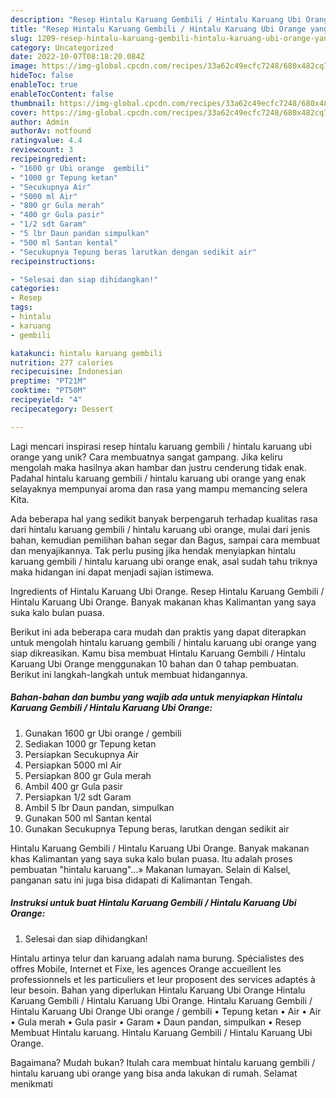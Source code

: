 ```yaml
---
description: "Resep Hintalu Karuang Gembili / Hintalu Karuang Ubi Orange yang Lezat"
title: "Resep Hintalu Karuang Gembili / Hintalu Karuang Ubi Orange yang Lezat"
slug: 1209-resep-hintalu-karuang-gembili-hintalu-karuang-ubi-orange-yang-lezat
category: Uncategorized
date: 2022-10-07T08:18:20.084Z
image: https://img-global.cpcdn.com/recipes/33a62c49ecfc7248/680x482cq70/hintalu-karuang-gembili-hintalu-karuang-ubi-orange-foto-resep-utama.jpg
hideToc: false
enableToc: true
enableTocContent: false
thumbnail: https://img-global.cpcdn.com/recipes/33a62c49ecfc7248/680x482cq70/hintalu-karuang-gembili-hintalu-karuang-ubi-orange-foto-resep-utama.jpg
cover: https://img-global.cpcdn.com/recipes/33a62c49ecfc7248/680x482cq70/hintalu-karuang-gembili-hintalu-karuang-ubi-orange-foto-resep-utama.jpg
author: Admin
authorAv: notfound
ratingvalue: 4.4
reviewcount: 3
recipeingredient:
- "1600 gr Ubi orange  gembili"
- "1000 gr Tepung ketan"
- "Secukupnya Air"
- "5000 ml Air"
- "800 gr Gula merah"
- "400 gr Gula pasir"
- "1/2 sdt Garam"
- "5 lbr Daun pandan simpulkan"
- "500 ml Santan kental"
- "Secukupnya Tepung beras larutkan dengan sedikit air"
recipeinstructions:

- "Selesai dan siap dihidangkan!"
categories:
- Resep
tags:
- hintalu
- karuang
- gembili

katakunci: hintalu karuang gembili 
nutrition: 277 calories
recipecuisine: Indonesian
preptime: "PT21M"
cooktime: "PT50M"
recipeyield: "4"
recipecategory: Dessert

---
```





Lagi mencari inspirasi resep hintalu karuang gembili / hintalu karuang ubi orange yang unik? Cara membuatnya sangat gampang. Jika keliru mengolah maka hasilnya akan hambar dan justru cenderung tidak enak. Padahal hintalu karuang gembili / hintalu karuang ubi orange yang enak selayaknya mempunyai aroma dan rasa yang mampu memancing selera Kita.





Ada beberapa hal yang sedikit banyak berpengaruh terhadap kualitas rasa dari hintalu karuang gembili / hintalu karuang ubi orange, mulai dari jenis bahan, kemudian pemilihan bahan segar dan Bagus, sampai cara membuat dan menyajikannya. Tak perlu pusing jika hendak menyiapkan hintalu karuang gembili / hintalu karuang ubi orange enak,      asal sudah tahu triknya maka hidangan ini dapat menjadi sajian istimewa.














Ingredients of Hintalu Karuang Ubi Orange. Resep Hintalu Karuang Gembili / Hintalu Karuang Ubi Orange. Banyak makanan khas Kalimantan yang saya suka kalo bulan puasa.






Berikut ini ada beberapa cara mudah dan praktis yang dapat diterapkan untuk mengolah hintalu karuang gembili / hintalu karuang ubi orange yang siap dikreasikan. Kamu bisa membuat Hintalu Karuang Gembili / Hintalu Karuang Ubi Orange menggunakan 10 bahan dan 0 tahap pembuatan. Berikut ini langkah-langkah untuk membuat hidangannya.

<!--inarticleads1-->

##### Bahan-bahan dan bumbu yang wajib ada untuk menyiapkan Hintalu Karuang Gembili / Hintalu Karuang Ubi Orange:

1. Gunakan 1600 gr Ubi orange / gembili
1. Sediakan 1000 gr Tepung ketan
1. Persiapkan Secukupnya Air
1. Persiapkan 5000 ml Air
1. Persiapkan 800 gr Gula merah
1. Ambil 400 gr Gula pasir
1. Persiapkan 1/2 sdt Garam
1. Ambil 5 lbr Daun pandan, simpulkan
1. Gunakan 500 ml Santan kental
1. Gunakan Secukupnya Tepung beras, larutkan dengan sedikit air


Hintalu Karuang Gembili / Hintalu Karuang Ubi Orange. Banyak makanan khas Kalimantan yang saya suka kalo bulan puasa. Itu adalah proses pembuatan &#34;hintalu karuang&#34;…» Makanan lumayan. Selain di Kalsel, panganan satu ini juga bisa didapati di Kalimantan Tengah. 

<!--inarticleads2-->

##### Instruksi untuk buat Hintalu Karuang Gembili / Hintalu Karuang Ubi Orange:


1. Selesai dan siap dihidangkan!

Hintalu artinya telur dan karuang adalah nama burung. Spécialistes des offres Mobile, Internet et Fixe, les agences Orange accueillent les professionnels et les particuliers et leur proposent des services adaptés à leur besoin. Bahan yang diperlukan Hintalu Karuang Ubi Orange Hintalu Karuang Gembili / Hintalu Karuang Ubi Orange. Hintalu Karuang Gembili / Hintalu Karuang Ubi Orange Ubi orange / gembili • Tepung ketan • Air • Air • Gula merah • Gula pasir • Garam • Daun pandan, simpulkan • Resep Membuat Hintalu karuang. Hintalu Karuang Gembili / Hintalu Karuang Ubi Orange. 

Bagaimana? Mudah bukan? Itulah cara membuat hintalu karuang gembili / hintalu karuang ubi orange yang bisa anda lakukan di rumah. Selamat menikmati
